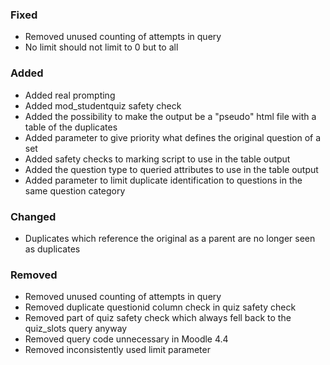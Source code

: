 ### Fixed

- Removed unused counting of attempts in query
- No limit should not limit to 0 but to all

### Added

- Added real prompting 
- Added mod_studentquiz safety check
- Added the possibility to make the output be a "pseudo" html file with a table of the duplicates
- Added parameter to give priority what defines the original question of a set
- Added safety checks to marking script to use in the table output
- Added the question type to queried attributes to use in the table output
- Added parameter to limit duplicate identification to questions in the same question category

### Changed

- Duplicates which reference the original as a parent are no longer seen as duplicates

### Removed

- Removed unused counting of attempts in query
- Removed duplicate questionid column check in quiz safety check
- Removed part of quiz safety check which always fell back to the quiz_slots query anyway
- Removed query code unnecessary in Moodle 4.4
- Removed inconsistently used limit parameter
